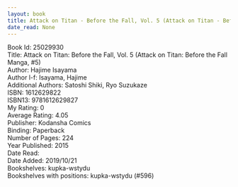 ```yaml
---
layout: book
title: Attack on Titan - Before the Fall, Vol. 5 (Attack on Titan - Before the Fall Manga,  no. 5)
date_read: None
---
```


Book Id: 25029930<br />
Title: Attack on Titan: Before the Fall, Vol. 5 (Attack on Titan: Before the Fall Manga, #5)<br />
Author: Hajime Isayama<br />
Author l-f: Isayama, Hajime<br />
Additional Authors: Satoshi Shiki, Ryo Suzukaze<br />
ISBN: 1612629822<br />
ISBN13: 9781612629827<br />
My Rating: 0<br />
Average Rating: 4.05<br />
Publisher: Kodansha Comics<br />
Binding: Paperback<br />
Number of Pages: 224<br />
Year Published: 2015<br />
Date Read: <br />
Date Added: 2019/10/21<br />
Bookshelves: kupka-wstydu<br />
Bookshelves with positions: kupka-wstydu (#596)<br />

